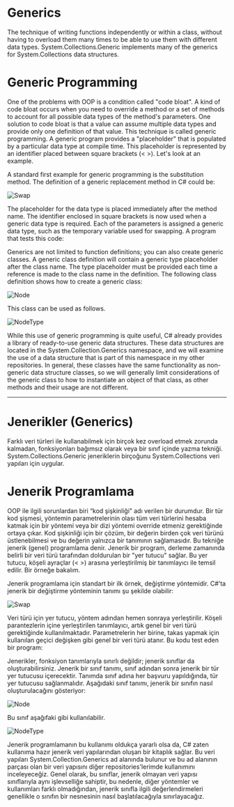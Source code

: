 <h1>Generics</h1>
The technique of writing functions independently or within a class, without having to overload them many times to be able to use them with different data types. System.Collections.Generic implements many of the generics for System.Collections data structures.


<h1>Generic Programming</h1>
One of the problems with OOP is a condition called "code bloat". A kind of code bloat occurs when you need to override a method or a set of methods to account for all possible data types of the method's parameters. One solution to code bloat is that a value can assume multiple data types and provide only one definition of that value. This technique is called generic programming. A generic program provides a "placeholder" that is populated by a particular data type at compile time. This placeholder is represented by an identifier placed between square brackets (< >). Let's look at an example.


A standard first example for generic programming is the substitution method. The definition of a generic replacement method in C# could be:


<img src="https://user-images.githubusercontent.com/107070882/198851967-18743710-5894-4c2f-a863-4fcc35d017d1.png" alt="Swap">


The placeholder for the data type is placed immediately after the method name. The identifier enclosed in square brackets is now used when a generic data type is required. Each of the parameters is assigned a generic data type, such as the temporary variable used for swapping. A program that tests this code:


Generics are not limited to function definitions; you can also create generic classes. A generic class definition will contain a generic type placeholder after the class name. The type placeholder must be provided each time a reference is made to the class name in the definition. The following class definition shows how to create a generic class:


<img src="https://user-images.githubusercontent.com/107070882/198852120-8311687e-3b38-48f5-bf02-26d180f12e1f.png" alt="Node">


This class can be used as follows.


<img src="https://user-images.githubusercontent.com/107070882/198852211-97fd8b5b-b331-4820-a767-fc0d1ecf4b4a.png" alt="NodeType">


While this use of generic programming is quite useful, C# already provides a library of ready-to-use generic data structures. These data structures are located in the System.Collection.Generics namespace, and we will examine the use of a data structure that is part of this namespace in my other repositories. In general, these classes have the same functionality as non-generic data structure classes, so we will generally limit considerations of the generic class to how to instantiate an object of that class, as other methods and their usage are not different.


-----------------------------------------------------------------------------------------------------------------------------------------------------------------------


<h1>Jenerikler (Generics)</h1>
Farklı veri türleri ile kullanabilmek için birçok kez overload etmek zorunda kalmadan, fonksiyonları bağımsız olarak veya bir sınıf içinde yazma tekniği. System.Collections.Generic jeneriklerin birçoğunu System.Collections veri yapıları için uygular.


<h1>Jenerik Programlama</h1>
OOP ile ilgili sorunlardan biri “kod şişkinliği” adı verilen bir durumdur. Bir tür kod şişmesi, yöntemin parametrelerinin olası tüm veri türlerini hesaba katmak için bir yöntemi veya bir dizi yöntemi override etmeniz gerektiğinde ortaya çıkar. Kod şişkinliği için bir çözüm, bir değerin birden çok veri türünü üstlenebilmesi ve bu değerin yalnızca bir tanımının sağlamasıdır. Bu tekniğe jenerik (genel) programlama denir. Jenerik bir program, derleme zamanında belirli bir veri türü tarafından doldurulan bir "yer tutucu" sağlar. Bu yer tutucu, köşeli ayraçlar (< >) arasına yerleştirilmiş bir tanımlayıcı ile temsil edilir. Bir örneğe bakalım.


Jenerik programlama için standart bir ilk örnek, değiştirme yöntemidir. C#’ta jenerik bir değiştirme yönteminin tanımı şu şekilde olabilir:


<img src="https://user-images.githubusercontent.com/107070882/198851967-18743710-5894-4c2f-a863-4fcc35d017d1.png" alt="Swap">


Veri türü için yer tutucu, yöntem adından hemen sonraya yerleştirilir. Köşeli parantezlerin içine yerleştirilen tanımlayıcı, artık genel bir veri türü gerektiğinde kullanılmaktadır. Parametrelerin her birine, takas yapmak için kullanılan geçici değişken gibi genel bir veri türü atanır. Bu kodu test eden bir program:


Jenerikler, fonksiyon tanımlarıyla sınırlı değildir; jenerik sınıflar da oluşturabilirsiniz. Jenerik bir sınıf tanımı, sınıf adından sonra jenerik bir tür yer tutucusu içerecektir. Tanımda sınıf adına her başvuru yapıldığında, tür yer tutucusu sağlanmalıdır. Aşağıdaki sınıf tanımı, jenerik bir sınıfın nasıl oluşturulacağını gösteriyor:


<img src="https://user-images.githubusercontent.com/107070882/198852120-8311687e-3b38-48f5-bf02-26d180f12e1f.png" alt="Node">


Bu sınıf aşağıfaki gibi kullanılabilir.


<img src="https://user-images.githubusercontent.com/107070882/198852211-97fd8b5b-b331-4820-a767-fc0d1ecf4b4a.png" alt="NodeType">


Jenerik programlamanın bu kullanımı oldukça yararlı olsa da, C# zaten kullanıma hazır jenerik veri yapılarından oluşan bir kitaplık sağlar. Bu veri yapıları System.Collection.Generics ad alanında bulunur ve bu ad alanının parçası olan bir veri yapısını diğer repositories'lerimde kullanımını inceleyeceğiz. Genel olarak, bu sınıflar, jenerik olmayan veri yapısı sınıflarıyla aynı işlevselliğe sahiptir, bu nedenle, diğer yöntemler ve kullanımları farklı olmadığından, jenerik sınıfla ilgili değerlendirmeleri genellikle o sınıfın bir nesnesinin nasıl başlatılacağıyla sınırlayacağız.

